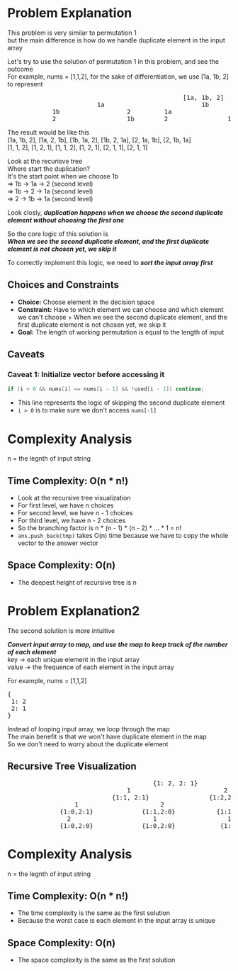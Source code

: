 # Problem Explanation

This problem is very similar to permutation 1<br/>
but the main difference is how do we handle duplicate element in the input array

Let's try to use the solution of permutation 1 in this problem, and see the outcome<br/>
For example, nums = [1,1,2], for the sake of differentiation, we use [1a, 1b, 2] to represent
<pre>
                                               [1a, 1b, 2]
                        1a                          1b                    2
            1b                  2         1a                2      1a          1b
            2                   1b        2                1a      1b          1a
</pre>
The result would be like this<br/>
[1a, 1b, 2], [1a, 2, 1b], [1b, 1a, 2], [1b, 2, 1a], [2, 1a, 1b], [2, 1b, 1a]<br/>
[1,  1,  2], [1,  2,  1], [1,  1,  2], [1,  2,  1], [2,  1,  1], [2,  1,  1]

Look at the recurisve tree<br/>
Where start the duplication?<br/>
It's the start point when we choose 1b<br/>
=> 1b -> 1a -> 2 (second level)<br/>
=> 1b -> 2 -> 1a (second level)<br/>
=> 2 -> 1b -> 1a (second level)<br/>

Look closly, ***duplication happens when we choose the second duplicate element without choosing the first one***<br/>

So the core logic of this solution is<br/>
***When we see the second duplicate element, and the first duplicate element is not chosen yet, we skip it***<br/>

To correctly implement this logic, we need to ***sort the input array first***<br/>

## Choices and Constraints

- **Choice:** Choose element in the decision space
- **Constraint:** Have to which element we can choose and which element we can't choose + When we see the second duplicate element, and the first duplicate element is not chosen yet, we skip it
- **Goal:** The length of working permutation is equal to the length of input

## Caveats
### Caveat 1: Initialize vector before accessing it
```c++
if (i > 0 && nums[i] == nums[i - 1] && !used[i - 1]) continue;
```
- This line represents the logic of skipping the second duplicate element
- `i > 0` is to make sure we don't access `nums[-1]`

# Complexity Analysis

n = the legnth of input string

## Time Complexity: O(n * n!)
- Look at the recursive tree visualization
- For first level, we have n choices
- For second level, we have n - 1 choices
- For third level, we have n - 2 choices
- So the branching factor is n * (n - 1) * (n - 2) * ... * 1 = n!
- `ans.push_back(tmp)` takes O(n) time because we have to copy the whole vector to the answer vector

## Space Complexity: O(n)
- The deepest height of recursive tree is n


# Problem Explanation2
The second solution is more intuitive<br/>

***Convert input array to map, and use the map to keep track of the number of each element***<br/>
key -> each unique element in the input array<br/>
value -> the frequence of each element in the input array

For example, nums = [1,1,2]<br/>
<pre>
{
 1: 2
 2: 1
}
</pre>

Instead of looping input array, we loop through the map<br/>
The main benefit is that we won't have duplicate element in the map<br/>
So we don't need to worry about the duplicate element<br/>

## Recursive Tree Visualization
<pre>
                                       {1: 2, 2: 1}
                                1                         2
                            {1:1, 2:1}                {1:2,2:0}
                  1                      2                  1
              {1:0,2:1}             {1:1,2:0}           {1:1,2:0}
                2                      1                   1
              {1:0,2:0}             {1:0,2:0}            {1:0,2:0}
</pre>

# Complexity Analysis

n = the legnth of input string

## Time Complexity: O(n * n!)
- The time complexity is the same as the first solution
- Because the worst case is each element in the input array is unique

## Space Complexity: O(n)
- The space complexity is the same as the first solution